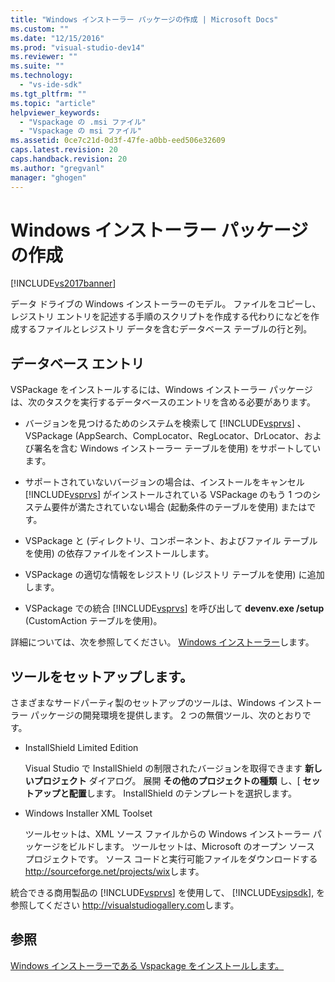 ```yaml
---
title: "Windows インストーラー パッケージの作成 | Microsoft Docs"
ms.custom: ""
ms.date: "12/15/2016"
ms.prod: "visual-studio-dev14"
ms.reviewer: ""
ms.suite: ""
ms.technology: 
  - "vs-ide-sdk"
ms.tgt_pltfrm: ""
ms.topic: "article"
helpviewer_keywords: 
  - "Vspackage の .msi ファイル"
  - "Vspackage の msi ファイル"
ms.assetid: 0ce7c21d-0d3f-47fe-a0bb-eed506e32609
caps.latest.revision: 20
caps.handback.revision: 20
ms.author: "gregvanl"
manager: "ghogen"
---
```

# Windows インストーラー パッケージの作成
[!INCLUDE[vs2017banner](../../code-quality/includes/vs2017banner.md)]

データ ドライブの Windows インストーラーのモデル。 ファイルをコピーし、レジストリ エントリを記述する手順のスクリプトを作成する代わりになどを作成するファイルとレジストリ データを含むデータベース テーブルの行と列。  
  
## データベース エントリ  
 VSPackage をインストールするには、Windows インストーラー パッケージは、次のタスクを実行するデータベースのエントリを含める必要があります。  
  
-   バージョンを見つけるためのシステムを検索して [!INCLUDE[vsprvs](../../code-quality/includes/vsprvs_md.md)] 、VSPackage \(AppSearch、CompLocator、RegLocator、DrLocator、および署名を含む Windows インストーラー テーブルを使用\) をサポートしています。  
  
-   サポートされていないバージョンの場合は、インストールをキャンセル [!INCLUDE[vsprvs](../../code-quality/includes/vsprvs_md.md)] がインストールされている VSPackage のもう 1 つのシステム要件が満たされていない場合 \(起動条件のテーブルを使用\) またはです。  
  
-   VSPackage と \(ディレクトリ、コンポーネント、およびファイル テーブルを使用\) の依存ファイルをインストールします。  
  
-   VSPackage の適切な情報をレジストリ \(レジストリ テーブルを使用\) に追加します。  
  
-   VSPackage での統合 [!INCLUDE[vsprvs](../../code-quality/includes/vsprvs_md.md)] を呼び出して **devenv.exe \/setup** \(CustomAction テーブルを使用\)。  
  
 詳細については、次を参照してください。 [Windows インストーラー](http://msdn.microsoft.com/library/cc185688\(VS.85\).aspx)します。  
  
## ツールをセットアップします。  
 さまざまなサードパーティ製のセットアップのツールは、Windows インストーラー パッケージの開発環境を提供します。 2 つの無償ツール、次のとおりです。  
  
-   InstallShield Limited Edition  
  
     Visual Studio で InstallShield の制限されたバージョンを取得できます **新しいプロジェクト** ダイアログ。 展開 **その他のプロジェクトの種類** し、\[ **セットアップと配置**します。 InstallShield のテンプレートを選択します。  
  
-   Windows Installer XML Toolset  
  
     ツールセットは、XML ソース ファイルからの Windows インストーラー パッケージをビルドします。 ツールセットは、Microsoft のオープン ソース プロジェクトです。 ソース コードと実行可能ファイルをダウンロードする [http:\/\/sourceforge.net\/projects\/wix](http://sourceforge.net/projects/wix)します。  
  
 統合できる商用製品の [!INCLUDE[vsprvs](../../code-quality/includes/vsprvs_md.md)] を使用して、 [!INCLUDE[vsipsdk](../../extensibility/includes/vsipsdk_md.md)], を参照してください [http:\/\/visualstudiogallery.com](http://visualstudiogallery.com/)します。  
  
## 参照  
 [Windows インストーラーである Vspackage をインストールします。](../../extensibility/internals/installing-vspackages-with-windows-installer.md)